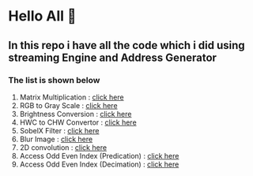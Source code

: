 # Hello All 👋
## In this repo i have all the code which i did using streaming Engine and Address Generator
### The list is shown below
1. Matrix Multiplication : [click here](./matrix_multiplication.cpp)
1. RGB to Gray Scale : [click here](./rgb_to_grayscale.cpp)
1. Brightness Conversion : [click here](./brightness.cpp)   
1. HWC to CHW Convertor : [click here](./hwc_to_chw_convertor.cpp)
1. SobelX Filter : [click here](./sobelx.cpp)
1. Blur Image : [click here](./blur.cpp)
1. 2D convolution : [click here](./conv2D.cpp)
1. Access Odd Even Index (Predication) : [click here](./predicate_access_odd_even.cpp)
1. Access Odd Even Index (Decimation) : [click here](./decim_access_odd_even.cpp) 